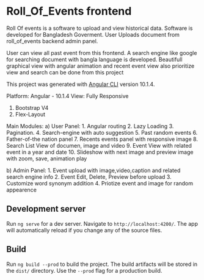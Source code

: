 # Roll_Of_Events frontend

Roll Of events is a software to upload and view historical data. Software is developed for Bangladesh Goverment. User Uploads document from roll_of_events backend admin panel.

User can view all past event from this frontend. A search engine like google for searching document with bangla language is developed. Beautifull graphical view with angular animation and recent event view also prioritize view and search can be done from this project 

This project was generated with [Angular CLI](https://github.com/angular/angular-cli) version 10.1.4.

Platform: Angular - 10.1.4
View: Fully Responsive
  1. Bootstrap V4
  2. Flex-Layout


Main Modules: 
a) User Panel:
    1. Angular routing
    2. Lazy Loading
    3. Pagination.
    4. Search-engine with auto suggestion
    5. Past random events
    6. Father-of-the nation panel
    7. Recents events panel with responsive image
    8. Search List View of documen, image and video
    9. Event View with related event in a year and date
    10. Slideshow with next image and preview image with zoom, save, animation play
    
b) Admin Panel:
    1. Event upload with image,video,caption and related search engine info
    2. Event Edit, Delete, Preview before upload
    3. Customize word synonym addition
    4. Priotize event and image for random appearence

## Development server

Run `ng serve` for a dev server. Navigate to `http://localhost:4200/`. The app will automatically reload if you change any of the source files.

## Build

Run `ng build --prod` to build the project. The build artifacts will be stored in the `dist/` directory. Use the `--prod` flag for a production build.




